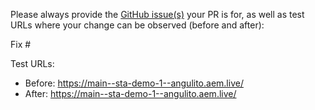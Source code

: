 Please always provide the [GitHub issue(s)](../issues) your PR is for, as well as test URLs where your change can be observed (before and after):

Fix #<gh-issue-id>

Test URLs:
- Before: https://main--sta-demo-1--angulito.aem.live/
- After: https://main--sta-demo-1--angulito.aem.live/
